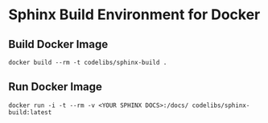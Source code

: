 # Sphinx Build Environment for Docker

## Build Docker Image

```
docker build --rm -t codelibs/sphinx-build .
```

## Run Docker Image

```
docker run -i -t --rm -v <YOUR SPHINX DOCS>:/docs/ codelibs/sphinx-build:latest
```
